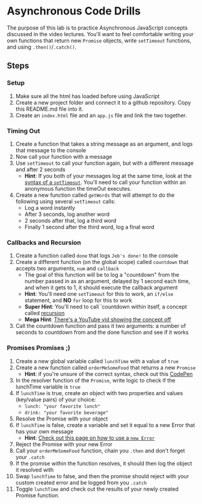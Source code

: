 # Asynchronous Code Drills

The purpose of this lab is to practice Asynchronous JavaScript concepts discussed in the video lectures. You'll want to feel comfortable writing your own functions that return new `Promise` objects, write `setTimeout` functions, and using `.then()`/`.catch()`.

## Steps

### Setup

1. Make sure all the html has loaded before using JavaScript
2. Create a new project folder and connect it to a github repository. Copy this README.md file into it.
3. Create an `index.html` file and an `app.js` file and link the two together.

### Timing Out

1. Create a function that takes a string message as an argument, and logs that message to the console
2. Now call your function with a message
3. Use `setTimeout` to call your function again, but with a different message and after 2 seconds
   - **Hint**: If you both of your messages log at the same time, look at the [syntax of a `setTimeout`](https://www.w3schools.com/jsref/met_win_settimeout.asp). You'll need to call your function within an anonymous function the timeOut executes.
4. Create a new function called `getWords` that will attempt to do the following using several `setTimeout` calls:
   - Log a word instantly
   - After 3 seconds, log another word
   - 2 seconds after that, log a third word
   - Finally 1 second after the third word, log a final word

### Callbacks and Recursion

1. Create a function called `done` that logs `Job's done!` to the console
2. Create a different function (on the global scope) called `countdown` that accepts two arguments, `num` and `callback`
   - The goal of this function will be to log a "countdown" from the number passed in as an argument, delayed by 1 second each time, and when it gets to 1, it should execute the callback argument
   - **Hint**: You'll need one `setTimeout` for this to work, an `if/else` statement, and **NO** `for` loop for this to work
   - **Super Hint**: You'll need to call `countdown within itself, a concept called [recursion](https://codeburst.io/learn-and-understand-recursion-in-javascript-b588218e87ea)
   - **Mega Hint**: [There's a YouTube vid showing the concept off](https://www.youtube.com/watch?v=QJ_7pBrDsPo)
3. Call the countdown function and pass it two arguments: a number of seconds to countdown from and the done function and see if it works

### Promises Promises ;)

1. Create a new global variable called `lunchTime` with a value of `true`
2. Create a new function called `orderMeSomeFood` that returns a new `Promise`
   - **Hint**: if you're unsure of the correct syntax, check out this [CodePen](https://codepen.io/przekwas/pen/vbwVoZ)
3. In the resolver function of the `Promise`, write logic to check if the lunchTime variable is `true`
4. If `lunchTime` is true, create an object with two properties and values (key/value pairs) of your choice:
   - `lunch: "your favorite lunch"`
   - `drink: "your favorite beverage"`
5. Resolve the Promise with your object
6. If `lunchTime` is false, create a variable and set it equal to a new Error that has your own message
   - **Hint**: [Check out this page on how to use a `new Error`](https://developer.mozilla.org/en-US/docs/Web/JavaScript/Reference/Global_Objects/Error)
7. Reject the Promise with your new Error
8. Call your `orderMeSomeFood` function, chain you `.then` and don't forget your `.catch`
9. If the promise within the function resolves, it should then log the object it resolved with
10. Swap `lunchTime` to false, and then the promise should reject with your custom created error and be logged from you `.catch`
11. Toggle `lunchTime` and check out the results of your newly created Promise function.

